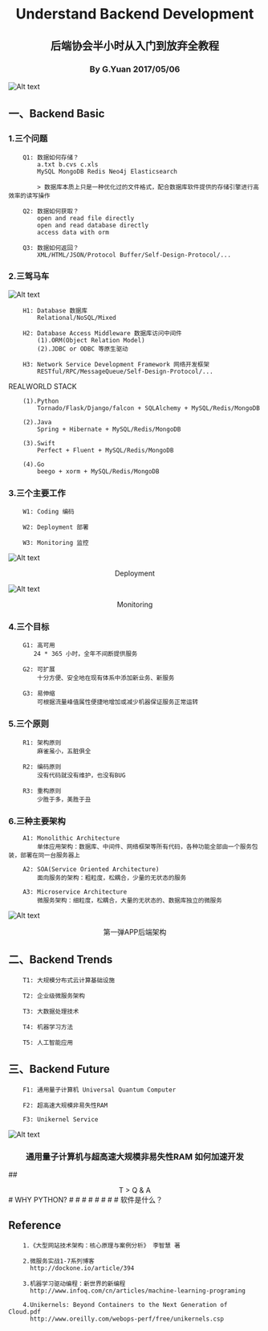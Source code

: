 # <center>Understand Backend Development</center>

## <center>后端协会半小时从入门到放弃全教程</center>

### <center> By G.Yuan 2017/05/06</center>




![Alt text](./image/category.png)




## 一、Backend Basic

### 1.三个问题
        Q1: 数据如何存储？
	        a.txt b.cvs c.xls
	        MySQL MongoDB Redis Neo4j Elasticsearch

			> 数据库本质上只是一种优化过的文件格式，配合数据库软件提供的存储引擎进行高效率的读写操作

        Q2: 数据如何获取？
	        open and read file directly
	        open and read database directly
	        access data with orm

        Q3: 数据如何返回？
	        XML/HTML/JSON/Protocol Buffer/Self-Design-Protocol/...


### 2.三驾马车

![Alt text](./image/database_mixed.png)

        H1: Database 数据库
	        Relational/NoSQL/Mixed

        H2: Database Access Middleware 数据库访问中间件
	        (1).ORM(Object Relation Model)
			(2).JDBC or ODBC 等原生驱动

        H3: Network Service Development Framework 网络开发框架
	        RESTful/RPC/MessageQueue/Self-Design-Protocol/...

REALWORLD STACK

        (1).Python
	        Tornado/Flask/Django/falcon + SQLAlchemy + MySQL/Redis/MongoDB

	    (2).Java
		    Spring + Hibernate + MySQL/Redis/MongoDB

		(3).Swift
			Perfect + Fluent + MySQL/Redis/MongoDB

		(4).Go
			beego + xorm + MySQL/Redis/MongoDB

### 3.三个主要工作
        W1: Coding 编码

        W2: Deployment 部署

        W3: Monitoring 监控

![Alt text](./image/deploy.png)

<center> Deployment </center>

![Alt text](./image/monitor.jpg)

 <center>Monitoring</center>


### 4.三个目标
        G1: 高可用
           24 * 365 小时，全年不间断提供服务

        G2: 可扩展
            十分方便、安全地在现有体系中添加新业务、新服务

        G3: 易伸缩
            可根据流量峰值属性便捷地增加或减少机器保证服务正常运转



### 5.三个原则
        R1: 架构原则
            麻雀虽小，五脏俱全

        R2: 编码原则
            没有代码就没有维护，也没有BUG

        R3: 重构原则
            少胜于多，美胜于丑


### 6.三种主要架构

        A1: Monolithic Architecture
            单体应用架构：数据库、中间件、网络框架等所有代码，各种功能全部由一个服务包装，部署在同一台服务器上

        A2: SOA(Service Oriented Architecture)
            面向服务的架构：粗粒度，松耦合，少量的无状态的服务

        A3: Microservice Architecture
            微服务架构：细粒度，松耦合，大量的无状态的、数据库独立的微服务

![Alt text](./image/第一弹APP后端目标架构v1.0.png)

 <center>第一弹APP后端架构</center>


## 二、Backend Trends

        T1: 大规模分布式云计算基础设施

        T2: 企业级微服务架构

        T3: 大数据处理技术

        T4: 机器学习方法

        T5: 人工智能应用


## 三、Backend Future

        F1: 通用量子计算机 Universal Quantum Computer

        F2: 超高速大规模非易失性RAM

        F3: Unikernel Service



 ![Alt text](./image/code_compare.png)

### <center>通用量子计算机与超高速大规模非易失性RAM 如何加速开发</center>


##<center> T  >  Q & A  </center>
	# WHY PYTHON?
	#
	#
	#
	#
	#
	#
	#
	# 软件是什么？


## Reference

```
	1.《大型网站技术架构：核心原理与案例分析》 李智慧 著

	2.微服务实战1-7系列博客
	  http://dockone.io/article/394

	3.机器学习驱动编程：新世界的新编程
	  http://www.infoq.com/cn/articles/machine-learning-programing

	4.Unikernels: Beyond Containers to the Next Generation of Cloud.pdf
	  http://www.oreilly.com/webops-perf/free/unikernels.csp

```















































































































































































































































































































































































































































































































































































































































































































